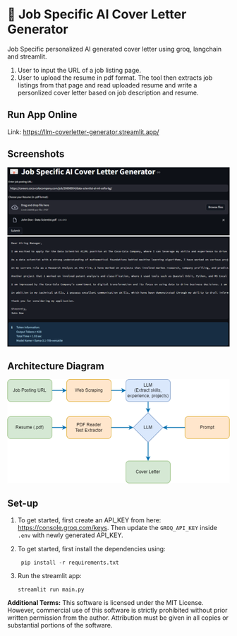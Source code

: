 # 📧 Job Specific AI Cover Letter Generator
Job Specific personalized AI generated cover letter using groq, langchain and streamlit. 
1. User to input the URL of a job listing page. 
2. User to upload the resume in pdf format.
The tool then extracts job listings from that page and read uploaded resume and write a personlized cover letter based on job description and resume.

## Run App Online
Link: https://llm-coverletter-generator.streamlit.app/

## Screenshots
![img.png](imgs/cover-letter-generator-project1.png)
![img.png](imgs/cover-letter-generator-project2.png)

## Architecture Diagram
![img.png](imgs/architecture.png)

## Set-up
1. To get started, first create an API_KEY from here: https://console.groq.com/keys. Then update the `GROQ_API_KEY` inside `.env` with newly generated API_KEY. 

2. To get started, first install the dependencies using:
    ```commandline
     pip install -r requirements.txt
    ```
   
3. Run the streamlit app:
   ```commandline
   streamlit run main.py
   ```
   
**Additional Terms:**
This software is licensed under the MIT License. However, commercial use of this software is strictly prohibited without prior written permission from the author. Attribution must be given in all copies or substantial portions of the software.
